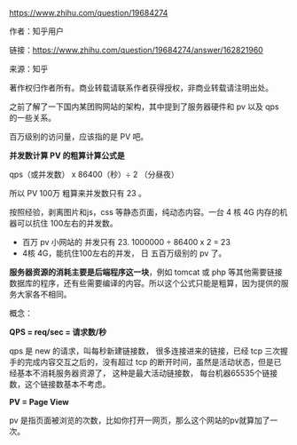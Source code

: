 https://www.zhihu.com/question/19684274



作者：知乎用户

  


链接：https://www.zhihu.com/question/19684274/answer/162821960

  


来源：知乎

  


著作权归作者所有。商业转载请联系作者获得授权，非商业转载请注明出处。

  


  


之前了解了一下国内某团购网站的架构，其中提到了服务器硬件和 pv 以及 qps 的一些关系。

百万级别的访问量，应该指的是 PV 吧。

**并发数计算 PV 的粗算计算公式是**

qps（或并发数） x 86400（秒）÷ 2 （分昼夜）

所以 PV 100万 粗算来并发数只有 23 。

  


按照经验，剥离图片和js，css 等静态页面，纯动态内容。一台 4 核 4G 内存的机器可以抗住 100左右的并发数。

  


* 百万 pv 小网站的 并发只有 23. 1000000 ÷ 86400 x 2 = 23
* 4核 4G，能抗住100左右的并发， 日 五百万级别的 pv 了。

**服务器资源的消耗主要是后端程序这一块**，例如 tomcat 或 php 等其他需要链接数据库的程序，还有些需要编译的内容。所以这个公式只能是粗算，因为提供的服务大家各不相同。

  


概念：

**QPS = req/sec = 请求数/秒**

qps 是 new 的请求，叫每秒新建链接数， 很多连接进来的链接，已经 tcp 三次握手的完成内容交互之后的，没有超过 tcp 的断开时间，虽然是活动状态，但是已经基本不消耗服务器资源了， 这种是最大活动链接数， 每台机器65535个链接数，这个链接数基本不考虑。

**PV = Page View**

pv 是指页面被浏览的次数，比如你打开一网页，那么这个网站的pv就算加了一次。

